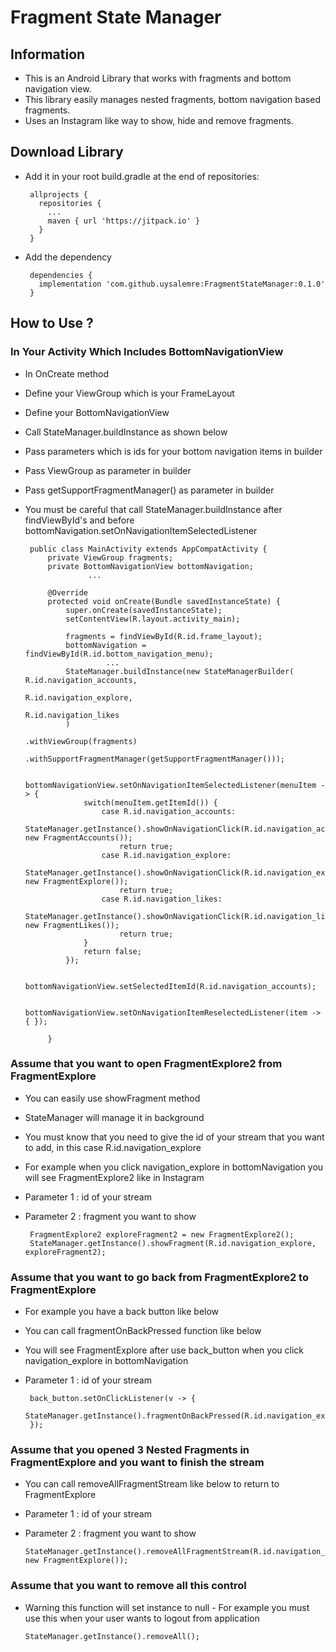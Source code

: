 # Fragment State Manager

## Information
   - This is an Android Library that works with fragments and bottom navigation view.
   - This library easily manages nested fragments, bottom navigation based fragments.
   - Uses an Instagram like way to show, hide and remove fragments.

## Download Library
   - Add it in your root build.gradle at the end of repositories:
   
          allprojects {
            repositories {
              ...
              maven { url 'https://jitpack.io' }
            }
          }

   - Add the dependency

          dependencies {
            implementation 'com.github.uysalemre:FragmentStateManager:0.1.0'
          }


## How to Use ?

### In Your Activity Which Includes BottomNavigationView
   - In OnCreate method
   - Define your ViewGroup which is your FrameLayout
   - Define your BottomNavigationView
   - Call StateManager.buildInstance as shown below
   - Pass parameters which is ids for your bottom navigation items in builder
   - Pass ViewGroup as parameter in builder
   - Pass getSupportFragmentManager() as parameter in builder
   - You must be careful that call StateManager.buildInstance after findViewById's and before   bottomNavigation.setOnNavigationItemSelectedListener

          public class MainActivity extends AppCompatActivity {
              private ViewGroup fragments;
              private BottomNavigationView bottomNavigation;
                       ...

              @Override
              protected void onCreate(Bundle savedInstanceState) {
                  super.onCreate(savedInstanceState);
                  setContentView(R.layout.activity_main);

                  fragments = findViewById(R.id.frame_layout);
                  bottomNavigation = findViewById(R.id.bottom_navigation_menu);
                           ...
                  StateManager.buildInstance(new StateManagerBuilder(   R.id.navigation_accounts,
                                                                        R.id.navigation_explore,
                                                                        R.id.navigation_likes
                  )
                                                     .withViewGroup(fragments)
                                                     .withSupportFragmentManager(getSupportFragmentManager()));

                  bottomNavigationView.setOnNavigationItemSelectedListener(menuItem -> {
                      switch(menuItem.getItemId()) {
                          case R.id.navigation_accounts:
                              StateManager.getInstance().showOnNavigationClick(R.id.navigation_accounts, new FragmentAccounts());
                              return true;
                          case R.id.navigation_explore:
                              StateManager.getInstance().showOnNavigationClick(R.id.navigation_explore, new FragmentExplore());
                              return true;
                          case R.id.navigation_likes:
                              StateManager.getInstance().showOnNavigationClick(R.id.navigation_likes, new FragmentLikes());
                              return true;
                      }
                      return false;
                  });

                  bottomNavigationView.setSelectedItemId(R.id.navigation_accounts);

                  bottomNavigationView.setOnNavigationItemReselectedListener(item -> { });

              }

### Assume that you want to open FragmentExplore2 from FragmentExplore
   - You can easily use showFragment method
   - StateManager will manage it in background
   - You must know that you need to give the id of your stream that you want to add, in this case R.id.navigation_explore
   - For example when you click navigation_explore in bottomNavigation you will see FragmentExplore2 like in Instagram
   - Parameter 1 : id of your stream
   - Parameter 2 : fragment you want to show

          FragmentExplore2 exploreFragment2 = new FragmentExplore2();
          StateManager.getInstance().showFragment(R.id.navigation_explore, exploreFragment2);

### Assume that you want to go back from FragmentExplore2 to FragmentExplore
   - For example you have a back button like below
   - You can call fragmentOnBackPressed function like below
   - You will see FragmentExplore after use back_button when you click navigation_explore in bottomNavigation
   - Parameter 1 : id of your stream

          back_button.setOnClickListener(v -> {
              StateManager.getInstance().fragmentOnBackPressed(R.id.navigation_explore);
          });

### Assume that you opened 3 Nested Fragments in FragmentExplore and you want to finish the stream
   - You can call removeAllFragmentStream like below to return to FragmentExplore
   - Parameter 1 : id of your stream
   - Parameter 2 : fragment you want to show

         StateManager.getInstance().removeAllFragmentStream(R.id.navigation_explore, new FragmentExplore());

### Assume that you want to remove all this control
   - Warning this function will set instance to null
            - For example you must use this when your user wants to logout from application

         StateManager.getInstance().removeAll();

